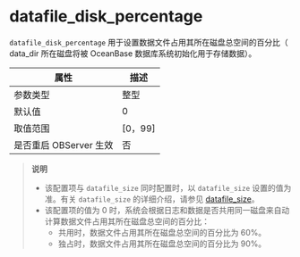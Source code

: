 datafile_disk_percentage 
=============================================

`datafile_disk_percentage` 用于设置数据文件占用其所在磁盘总空间的百分比（ data_dir 所在磁盘将被 OceanBase 数据库系统初始化用于存储数据）。


|      **属性**      |  **描述**  |
|------------------|----------|
| 参数类型             | 整型       |
| 默认值              | 0       |
| 取值范围             | \[0，99\] |
| 是否重启 OBServer 生效 | 否        |


> **说明**
> 
> * 该配置项与 `datafile_size` 同时配置时，以 `datafile_size` 设置的值为准。有关 `datafile_size` 的详细介绍，请参见 [datafile_size](54.datafile_size.md)。
> * 该配置项的值为 0 时，系统会根据日志和数据是否共用同一磁盘来自动计算数据文件占用其所在磁盘总空间的百分比：
>   * 共用时，数据文件占用其所在磁盘总空间的百分比为 60%。
>   * 独占时，数据文件占用其所在磁盘总空间的百分比为 90%。